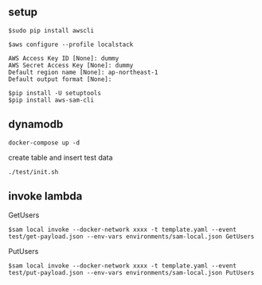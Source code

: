 ## setup

```
$sudo pip install awscli

$aws configure --profile localstack

AWS Access Key ID [None]: dummy
AWS Secret Access Key [None]: dummy
Default region name [None]: ap-northeast-1
Default output format [None]:
```

```
$pip install -U setuptools
$pip install aws-sam-cli
```

## dynamodb

```
docker-compose up -d
```

create table and insert test data

```
./test/init.sh
```

## invoke lambda

GetUsers

```
$sam local invoke --docker-network xxxx -t template.yaml --event test/get-payload.json --env-vars environments/sam-local.json GetUsers
```

PutUsers

```
$sam local invoke --docker-network xxxx -t template.yaml --event test/put-payload.json --env-vars environments/sam-local.json PutUsers
```
